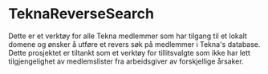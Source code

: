 # TeknaReverseSearch
Dette er et verktøy for alle Tekna medlemmer som har tilgang til et lokalt domene og ønsker å utføre et revers søk på medlemmer i Tekna's database. Dette prosjektet er tiltankt som et verktøy for tillitsvalgte som ikke har lett tilgjengelighet av medlemslister fra arbeidsgiver av forskjellige årsaker.

